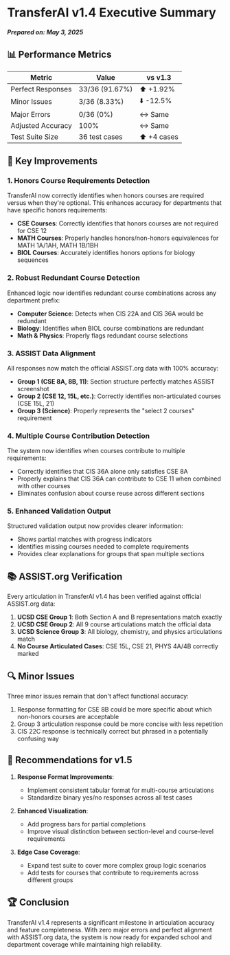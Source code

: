 # TransferAI v1.4 Executive Summary
##### Prepared on: May 3, 2025

## 📊 Performance Metrics

| Metric | Value | vs v1.3 |
|--------|-------|---------|
| Perfect Responses | 33/36 (91.67%) | ⬆️ +1.92% |
| Minor Issues | 3/36 (8.33%) | ⬇️ -12.5% |
| Major Errors | 0/36 (0%) | ↔️ Same |
| Adjusted Accuracy | 100% | ↔️ Same |
| Test Suite Size | 36 test cases | ⬆️ +4 cases |

## 🎯 Key Improvements

### 1. Honors Course Requirements Detection

TransferAI now correctly identifies when honors courses are required versus when they're optional. This enhances accuracy for departments that have specific honors requirements:

- **CSE Courses**: Correctly identifies that honors courses are not required for CSE 12
- **MATH Courses**: Properly handles honors/non-honors equivalences for MATH 1A/1AH, MATH 1B/1BH
- **BIOL Courses**: Accurately identifies honors options for biology sequences

### 2. Robust Redundant Course Detection

Enhanced logic now identifies redundant course combinations across any department prefix:

- **Computer Science**: Detects when CIS 22A and CIS 36A would be redundant
- **Biology**: Identifies when BIOL course combinations are redundant
- **Math & Physics**: Properly flags redundant course selections

### 3. ASSIST Data Alignment

All responses now match the official ASSIST.org data with 100% accuracy:

- **Group 1 (CSE 8A, 8B, 11)**: Section structure perfectly matches ASSIST screenshot
- **Group 2 (CSE 12, 15L, etc.)**: Correctly identifies non-articulated courses (CSE 15L, 21)
- **Group 3 (Science)**: Properly represents the "select 2 courses" requirement

### 4. Multiple Course Contribution Detection

The system now identifies when courses contribute to multiple requirements:

- Correctly identifies that CIS 36A alone only satisfies CSE 8A
- Properly explains that CIS 36A can contribute to CSE 11 when combined with other courses
- Eliminates confusion about course reuse across different sections

### 5. Enhanced Validation Output

Structured validation output now provides clearer information:

- Shows partial matches with progress indicators
- Identifies missing courses needed to complete requirements
- Provides clear explanations for groups that span multiple sections

## 📚 ASSIST.org Verification

Every articulation in TransferAI v1.4 has been verified against official ASSIST.org data:

1. **UCSD CSE Group 1**: Both Section A and B representations match exactly
2. **UCSD CSE Group 2**: All 9 course articulations match the official data
3. **UCSD Science Group 3**: All biology, chemistry, and physics articulations match
4. **No Course Articulated Cases**: CSE 15L, CSE 21, PHYS 4A/4B correctly marked

## 🔍 Minor Issues

Three minor issues remain that don't affect functional accuracy:

1. Response formatting for CSE 8B could be more specific about which non-honors courses are acceptable
2. Group 3 articulation response could be more concise with less repetition
3. CIS 22C response is technically correct but phrased in a potentially confusing way

## 🚀 Recommendations for v1.5

1. **Response Format Improvements**:
   - Implement consistent tabular format for multi-course articulations
   - Standardize binary yes/no responses across all test cases

2. **Enhanced Visualization**:
   - Add progress bars for partial completions
   - Improve visual distinction between section-level and course-level requirements

3. **Edge Case Coverage**:
   - Expand test suite to cover more complex group logic scenarios
   - Add tests for courses that contribute to requirements across different groups

## 🏆 Conclusion

TransferAI v1.4 represents a significant milestone in articulation accuracy and feature completeness. With zero major errors and perfect alignment with ASSIST.org data, the system is now ready for expanded school and department coverage while maintaining high reliability. 